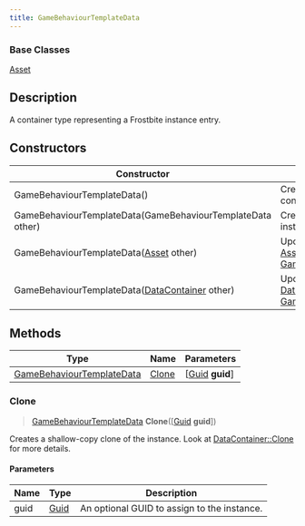 ```yaml
---
title: GameBehaviourTemplateData
---
```

### Base Classes

[Asset](Asset)

## Description

A container type representing a Frostbite instance entry.

## Constructors

| Constructor                                                                          | Description                                                                                                                               |
| ------------------------------------------------------------------------------------ | ----------------------------------------------------------------------------------------------------------------------------------------- |
| GameBehaviourTemplateData()                                                          | Create a new instance of this container type.                                                                                             |
| GameBehaviourTemplateData(GameBehaviourTemplateData other)                           | Create a reference copy of an instance of the same type.                                                                                  |
| GameBehaviourTemplateData([Asset](Asset) other)                                      | Upcast an instance of type [Asset](Asset) to [GameBehaviourTemplateData](GameBehaviourTemplateData).                                      |
| GameBehaviourTemplateData([DataContainer](/vext/ref/shared/class/datacontainer) other) | Upcast an instance of type [DataContainer](/vext/ref/shared/class/datacontainer) to [GameBehaviourTemplateData](GameBehaviourTemplateData). |

## Methods

| Type                                                   | Name            | Parameters                                     |
| ------------------------------------------------------ | --------------- | ---------------------------------------------- |
| [GameBehaviourTemplateData](GameBehaviourTemplateData) | [Clone](#clone) | \[[Guid](/vext/ref/shared/class/guid) **guid**\] |

### Clone

> [GameBehaviourTemplateData](GameBehaviourTemplateData) **Clone**(\[[Guid](/vext/ref/shared/class/guid) **guid**\])

Creates a shallow-copy clone of the instance. Look at [DataContainer::Clone](/vext/ref/shared/class/datacontainer#clone) for more details.

#### Parameters

| Name | Type         | Description                                 |
| ---- | ------------ | ------------------------------------------- |
| guid | [Guid](Guid) | An optional GUID to assign to the instance. |
